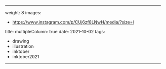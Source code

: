 
---
weight: 8
images:
- https://www.instagram.com/p/CUj6zf8LNwH/media/?size=l

title:
multipleColumn: true
date: 2021-10-02
tags:
- drawing
- illustration
- inktober
- inktober2021
---

